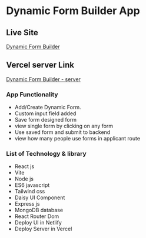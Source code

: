 # Dynamic Form Builder App

## Live Site

[Dynamic Form Builder](https://dynaamic-form-builder.netlify.app)

## Vercel server Link

[Dynamic Form Builder - server](https://form-builder-server-ten.vercel.app)

### App Functionality

- Add/Create Dynamic Form.
- Custom input field added
- Save form designed form
- view single form by clicking on any form
- Use saved form and submit to backend
- view how many people use forms in applicant route

### List of Technology & library

- React js
- Vite
- Node js
- ES6 javascript
- Tailwind css
- Daisy UI Component
- Express js
- MongoDB database
- React Router Dom
- Deploy UI in Netlify
- Deploy Server in Vercel

